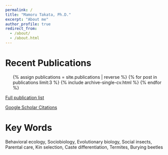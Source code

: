 ```yaml
---
permalink: /
title: "Mamoru Takata, Ph.D."
excerpt: "About me"
author_profile: true
redirect_from: 
  - /about/
  - /about.html
---
```


# Recent Publications

   <ul>{% assign publications = site.publications | reverse %}
  {% for post in publications limit:3 %}
    {% include archive-single-cv.html %}
  {% endfor %}</ul>

[Full publication list](https://mamorutakata.github.io/cv/#publications) 

<a href="https://scholar.google.com/citations?user=1fHBRKMAAAAJ" target="_blank" rel="noopener noreferrer">Google Scholar Citations</a>


# Key Words
Behavioral ecology, Sociobiology, Evolutionary biology, Social insects, Parental care, Kin selection, Caste differentiation, Termites, Burying beetles
